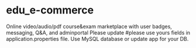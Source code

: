 # edu_e-commerce
Online video/audio/pdf course&amp;exam marketplace with user badges, messaging, Q&amp;A, and adminportal
Please update #please use yours fields in application.properties file. Use MySQL database or update app for your DB.
